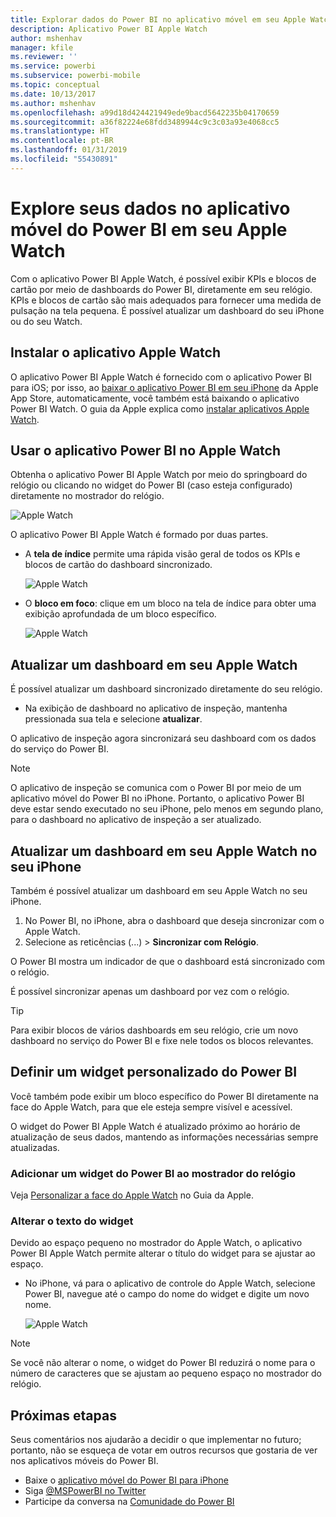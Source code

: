 ```yaml
---
title: Explorar dados do Power BI no aplicativo móvel em seu Apple Watch
description: Aplicativo Power BI Apple Watch
author: mshenhav
manager: kfile
ms.reviewer: ''
ms.service: powerbi
ms.subservice: powerbi-mobile
ms.topic: conceptual
ms.date: 10/13/2017
ms.author: mshenhav
ms.openlocfilehash: a99d18d424421949ede9bacd5642235b04170659
ms.sourcegitcommit: a36f82224e68fdd3489944c9c3c03a93e4068cc5
ms.translationtype: HT
ms.contentlocale: pt-BR
ms.lasthandoff: 01/31/2019
ms.locfileid: "55430891"
---
```

# <a name="explore-your-data-in-the-power-bi-mobile-app-on-your-apple-watch"></a>Explore seus dados no aplicativo móvel do Power BI em seu Apple Watch
Com o aplicativo Power BI Apple Watch, é possível exibir KPIs e blocos de cartão por meio de dashboards do Power BI, diretamente em seu relógio. KPIs e blocos de cartão são mais adequados para fornecer uma medida de pulsação na tela pequena. É possível atualizar um dashboard do seu iPhone ou do seu Watch.

## <a name="install-the-apple-watch-app"></a>Instalar o aplicativo Apple Watch
O aplicativo Power BI Apple Watch é fornecido com o aplicativo Power BI para iOS; por isso, ao [baixar o aplicativo Power BI em seu iPhone](http://go.microsoft.com/fwlink/?LinkId=522062 "Baixar o aplicativo iPhone") da Apple App Store, automaticamente, você também está baixando o aplicativo Power BI Watch. O guia da Apple explica como [instalar aplicativos Apple Watch](https://support.apple.com/HT204784).

## <a name="use-the-power-bi-app-on-the-apple-watch"></a>Usar o aplicativo Power BI no Apple Watch
Obtenha o aplicativo Power BI Apple Watch por meio do springboard do relógio ou clicando no widget do Power BI (caso esteja configurado) diretamente no mostrador do relógio.

![Apple Watch](./media/mobile-apple-watch/pbi_aplwatch_complicatn240arrow.png)

O aplicativo Power BI Apple Watch é formado por duas partes.

* A **tela de índice** permite uma rápida visão geral de todos os KPIs e blocos de cartão do dashboard sincronizado.
  
  ![Apple Watch](./media/mobile-apple-watch/pbi_aplwatch_indexscreen240.png)
* O **bloco em foco**: clique em um bloco na tela de índice para obter uma exibição aprofundada de um bloco específico.
  
  ![Apple Watch](./media/mobile-apple-watch/pbi_aplwatch_kpi.png)

## <a name="refresh-a-dashboard-from-your-apple-watch"></a>Atualizar um dashboard em seu Apple Watch
É possível atualizar um dashboard sincronizado diretamente do seu relógio.

* Na exibição de dashboard no aplicativo de inspeção, mantenha pressionada sua tela e selecione **atualizar**.

O aplicativo de inspeção agora sincronizará seu dashboard com os dados do serviço do Power BI.

> [!NOTE]
> O aplicativo de inspeção se comunica com o Power BI por meio de um aplicativo móvel do Power BI no iPhone. Portanto, o aplicativo Power BI deve estar sendo executado no seu iPhone, pelo menos em segundo plano, para o dashboard no aplicativo de inspeção a ser atualizado.
> 
> 

## <a name="refresh-a-dashboard-on-your-apple-watch-from-your-iphone"></a>Atualizar um dashboard em seu Apple Watch no seu iPhone
Também é possível atualizar um dashboard em seu Apple Watch no seu iPhone.

1. No Power BI, no iPhone, abra o dashboard que deseja sincronizar com o Apple Watch. 
2. Selecione as reticências (...) > **Sincronizar com Relógio**.

O Power BI mostra um indicador de que o dashboard está sincronizado com o relógio.

É possível sincronizar apenas um dashboard por vez com o relógio.

> [!TIP]
> Para exibir blocos de vários dashboards em seu relógio, crie um novo dashboard no serviço do Power BI e fixe nele todos os blocos relevantes.
> 
> 

## <a name="set-a-custom-power-bi-widget"></a>Definir um widget personalizado do Power BI
Você também pode exibir um bloco específico do Power BI diretamente na face do Apple Watch, para que ele esteja sempre visível e acessível.

O widget do Power BI Apple Watch é atualizado próximo ao horário de atualização de seus dados, mantendo as informações necessárias sempre atualizadas.

### <a name="add-a-power-bi-widget-to-your-watch-face"></a>Adicionar um widget do Power BI ao mostrador do relógio
Veja [Personalizar a face do Apple Watch](https://support.apple.com/HT205536) no Guia da Apple.

### <a name="change-the-text-on-the-widget"></a>Alterar o texto do widget
Devido ao espaço pequeno no mostrador do Apple Watch, o aplicativo Power BI Apple Watch permite alterar o título do widget para se ajustar ao espaço.

* No iPhone, vá para o aplicativo de controle do Apple Watch, selecione Power BI, navegue até o campo do nome do widget e digite um novo nome.
  
  ![Apple Watch](./media/mobile-apple-watch/pbi_aplwatch_oniphone.png)

> [!NOTE]
> Se você não alterar o nome, o widget do Power BI reduzirá o nome para o número de caracteres que se ajustam ao pequeno espaço no mostrador do relógio. 
> 
> 

## <a name="next-steps"></a>Próximas etapas
Seus comentários nos ajudarão a decidir o que implementar no futuro; portanto, não se esqueça de votar em outros recursos que gostaria de ver nos aplicativos móveis do Power BI. 

* Baixe o [aplicativo móvel do Power BI para iPhone](http://go.microsoft.com/fwlink/?LinkId=522062)
* Siga [@MSPowerBI no Twitter](https://twitter.com/MSPowerBI)
* Participe da conversa na [Comunidade do Power BI](http://community.powerbi.com/)

